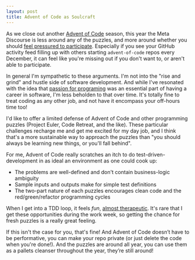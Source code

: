 ```yaml
---
layout: post
title: Advent of Code as Soulcraft
---
```


As we close out another [Advent of Code][aoc] season, this year the Meta Discourse is less around any of the puzzles, and more around whether you should [feel pressured to participate][participate].
Especially if you see your GitHub activity feed filling up with others starting `advent-of-code` repos every December, it can feel like you're missing out if you don't want to, or aren't able to participate.

In general I'm sympathetic to these arguments. I'm not into the "rise and grind" and hustle side of software development. And while I've resonated with the idea that [passion for programing][passionate] was an essential part of having a career in software, I'm less beholden to that over time. It's totally fine to treat coding as any other job, and not have it encompass your off-hours time too!

I'd like to offer a limited defense of Advent of Code and other programming puzzles (Project Euler, Code Retreat, and the like). These particular challenges recharge me and get me excited for my day job, and I think that's a more sustainable way to approach the puzzles than "you should always be learning new things, or you'll fall behind".

For me, Advent of Code really scratches an itch to do test-driven-development in as ideal an environment as one could cook up:

* The problems are well-defined and don't contain business-logic ambiguity
* Sample inputs and outputs make for simple test definitions
* The two-part nature of each puzzles encourages clean code and the red/green/refactor programming cycles

When I get into a TDD loop, it feels _fun_, [almost therapeutic][refactoring]. It's rare that I get these opportunities during the work week, so getting the chance for fresh puzzles is a really great feeling.

If this isn't the case for you, that's fine! And Advent of Code doesn’t have to be performative, you can make your repo private (or just delete the code when you're done!). And the puzzles are around all year, you can use them as a pallets cleanser throughout the year, they’re still around!

[aoc]: https://www.adventofcode.com/
[participate]: https://twitter.com/keystonelemur/status/1472024156577288195
[refactoring]: http://www.kytrinyx.com/talks/therapeutic-refactoring/
[passionate]: https://www.goodreads.com/book/show/6399113-the-passionate-programmer